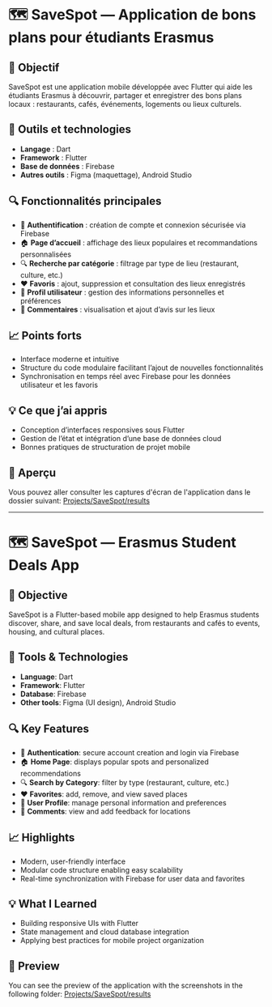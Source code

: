 # 🗺️ SaveSpot — Application de bons plans pour étudiants Erasmus

## 🎯 Objectif
SaveSpot est une application mobile développée avec Flutter qui aide les étudiants Erasmus à découvrir, partager et enregistrer des bons plans locaux : restaurants, cafés, événements, logements ou lieux culturels.
## 🧰 Outils et technologies
- **Langage** : Dart  
- **Framework** : Flutter  
- **Base de données** : Firebase  
- **Autres outils** : Figma (maquettage), Android Studio  

## 🔍 Fonctionnalités principales
- 🔑 **Authentification** : création de compte et connexion sécurisée via Firebase  
- 🏠 **Page d’accueil** : affichage des lieux populaires et recommandations personnalisées  
- 🔍 **Recherche par catégorie** : filtrage par type de lieu (restaurant, culture, etc.)  
- ❤️ **Favoris** : ajout, suppression et consultation des lieux enregistrés  
- 👤 **Profil utilisateur** : gestion des informations personnelles et préférences  
- 💬 **Commentaires** : visualisation et ajout d’avis sur les lieux  

## 📈 Points forts
- Interface moderne et intuitive
- Structure du code modulaire facilitant l’ajout de nouvelles fonctionnalités  
- Synchronisation en temps réel avec Firebase pour les données utilisateur et les favoris  

## 💡 Ce que j’ai appris
- Conception d’interfaces responsives sous Flutter  
- Gestion de l’état et intégration d’une base de données cloud  
- Bonnes pratiques de structuration de projet mobile  

## 📸 Aperçu
Vous pouvez aller consulter les captures d'écran de l'application dans le dossier suivant:
[Projects/SaveSpot/results](https://github.com/mariamAbdelshafi/portfolio/tree/main/Projects/SaveSpot/results)

---

# 🗺️ SaveSpot — Erasmus Student Deals App

## 🎯 Objective
SaveSpot is a Flutter-based mobile app designed to help Erasmus students discover, share, and save local deals, from restaurants and cafés to events, housing, and cultural places.

## 🧰 Tools & Technologies
- **Language**: Dart  
- **Framework**: Flutter  
- **Database**: Firebase  
- **Other tools**: Figma (UI design), Android Studio  

## 🔍 Key Features
- 🔑 **Authentication**: secure account creation and login via Firebase  
- 🏠 **Home Page**: displays popular spots and personalized recommendations  
- 🔍 **Search by Category**: filter by type (restaurant, culture, etc.)  
- ❤️ **Favorites**: add, remove, and view saved places  
- 👤 **User Profile**: manage personal information and preferences  
- 💬 **Comments**: view and add feedback for locations  

## 📈 Highlights
- Modern, user-friendly interface 
- Modular code structure enabling easy scalability  
- Real-time synchronization with Firebase for user data and favorites  

## 💡 What I Learned
- Building responsive UIs with Flutter  
- State management and cloud database integration  
- Applying best practices for mobile project organization  

## 📸 Preview
You can see the preview of the application with the screenshots in the following folder:
[Projects/SaveSpot/results](https://github.com/mariamAbdelshafi/portfolio/tree/main/Projects/SaveSpot/results)
